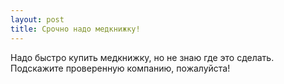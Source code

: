 ```yaml
---
layout: post 
title: Срочно надо медкнижку! 
--- 
```

Надо быстро купить медкнижку, но не знаю где это сделать. Подскажите проверенную компанию, пожалуйста!